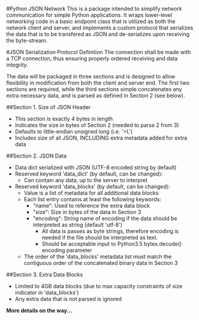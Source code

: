 #Python JSON Network
This is a package intended to simplify network communication for simple Python applications.  It wraps lower-level networking code in a basic endpoint class that is utilized as both the network client and server, and implements a custom protocol that serializes the data that is to be transfered as JSON and de-serializes upon receiving the byte-stream.

#JSON Serialization Protocol Definition
The connection shall be made with a TCP connection, thus ensuring properly
ordered receiving and data integrity.

The data will be packaged in three sections and is designed to allow
flexibility in modification from both the client and server end.  The first
two sections are required, while the third sections simple concatenates any
extra necessary data, and is parsed as defined in Section 2 (see below).


##Section 1.  Size of JSON Header
* This section is exactly 4 bytes in length
* Indicates the size in bytes of Section 2 (needed to parse 2 from 3)
* Defaults to little-endian unsigned long (i.e. '>L')
* Includes size of all JSON, INCLUDING extra metadata added for extra
      data

##Section 2.  JSON Data
* Data dict serialized with JSON (UTF-8 encoded string by default)
* Reserved keyword 'data_dict' (by default, can be changed):
    * Can contain any data, up to the server to interpret
* Reserved keyword 'data_blocks' (by default, can be changed):
    * Value is a list of metadata for all additional data blocks
    * Each list entry contains at least the following keywords:
        * "name": Used to reference the extra data block
        * "size": Size in bytes of the data in Section 3
        * "encoding": String name of encoding if the data should be
                  interpreted as string (default 'utf-8')
            * All data is passes as byte strings, therefore encoding is
                  needed if the file should be interpreted as text.
            * Should be acceptable input to Python3.5 bytes.decode()
                  encoding parameter
    * The order of the 'data_blocks' metadata list must match the
          contiguous order of the concatenated binary data in Section 3

##Section 3.  Extra Data Blocks
* Limited to 4GB data blocks (due to max capacity constraints of size
      indicator in 'data_blocks')
* Any extra data that is not parsed is ignored

**More details on the way...**
